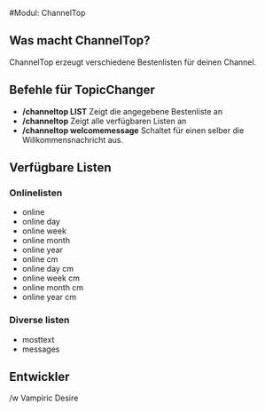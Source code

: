 #Modul: ChannelTop

## Was macht ChannelTop?
ChannelTop erzeugt verschiedene Bestenlisten für deinen Channel.

## Befehle für TopicChanger
* **/channeltop LIST** Zeigt die angegebene Bestenliste an
* **/channeltop** Zeigt alle verfügbaren Listen an
* **/channeltop welcomemessage** Schaltet für einen selber die Willkommensnachricht aus.

## Verfügbare Listen
### Onlinelisten
* online 
* online day
* online week
* online month
* online year
* online cm
* online day cm
* online week cm
* online month cm
* online year cm

### Diverse listen
* mosttext
* messages
 
## Entwickler
/w Vampiric Desire